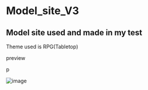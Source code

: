 <h1> Model_site_V3 </h1>
<h2>Model site used and made in my test</h2>

<p>Theme used is RPG(Tabletop)</p>
<p>preview</p>p

![image](https://github.com/user-attachments/assets/8e6392d9-04f8-407b-ac09-a08a39acd6e2)

